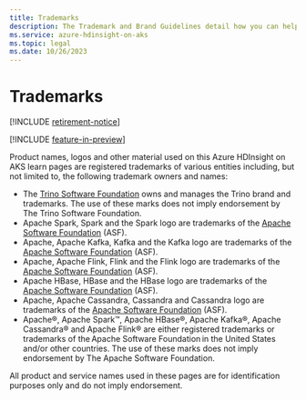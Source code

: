 ```yaml
---
title: Trademarks
description: The Trademark and Brand Guidelines detail how you can help us protect Microsoft’s brand assets.
ms.service: azure-hdinsight-on-aks
ms.topic: legal
ms.date: 10/26/2023
---
```


# Trademarks

[!INCLUDE [retirement-notice](/includes/retirement-notice.md)]

[!INCLUDE [feature-in-preview](includes/feature-in-preview.md)]


Product names, logos and other material used on this Azure HDInsight on AKS learn pages are registered trademarks of various entities including, but not limited to, the following trademark owners and names:

- The [Trino Software Foundation](https://trino.io/foundation.html) owns and manages the Trino brand and trademarks. The use of these marks does not imply endorsement by The Trino Software Foundation.
- Apache Spark, Spark and the Spark logo are trademarks of the [Apache Software Foundation](https://www.apache.org/) (ASF).
- Apache, Apache Kafka, Kafka and the Kafka logo are trademarks of the [Apache Software Foundation](https://www.apache.org/) (ASF).
- Apache, Apache Flink, Flink and the Flink logo are trademarks of the [Apache Software Foundation](https://www.apache.org/) (ASF).
- Apache HBase, HBase and the HBase logo are trademarks of the [Apache Software Foundation](https://www.apache.org/) (ASF).
- Apache, Apache Cassandra, Cassandra and Cassandra logo are trademarks of the [Apache Software Foundation](https://www.apache.org/) (ASF).
- Apache®, Apache Spark™, Apache HBase®, Apache Kafka®, Apache Cassandra® and Apache Flink® are either registered trademarks or trademarks of the Apache Software Foundation in the United States and/or other countries. The use of these marks does not imply endorsement by The Apache Software Foundation.

All product and service names used in these pages are for identification purposes only and do not imply endorsement.
